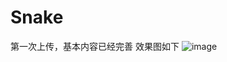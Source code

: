 # Snake
第一次上传，基本内容已经完善
效果图如下
![image](https://user-images.githubusercontent.com/55935025/127128620-149267a2-46d9-48f2-afa8-800ba32ed847.png)
